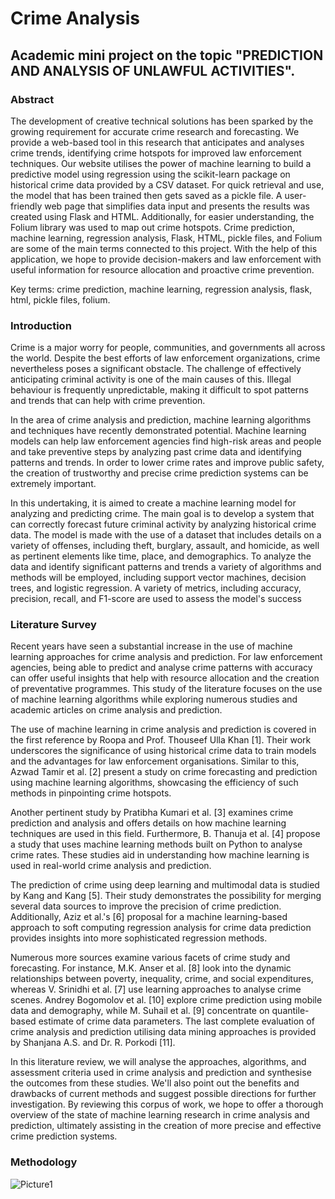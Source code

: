 # Crime Analysis
## Academic mini project on the topic "PREDICTION AND ANALYSIS OF UNLAWFUL ACTIVITIES".

### Abstract
The development of creative technical solutions has been sparked by the growing requirement for accurate crime research and forecasting. We provide a web-based tool in this research that anticipates and analyses crime trends, identifying crime hotspots for improved law enforcement techniques. Our website utilises the power of machine learning to build a predictive model using regression using the scikit-learn package on historical crime data provided by a CSV dataset. For quick retrieval and use, the model that has been trained then gets saved as a pickle file. A user-friendly web page that simplifies data input and presents the results was created using Flask and HTML. Additionally, for easier understanding, the Folium library was used to map out crime hotspots. Crime prediction, machine learning, regression analysis, Flask, HTML, pickle files, and Folium are some of the main terms connected to this project. With the help of this application, we hope to provide decision-makers and law enforcement with useful information for resource allocation and proactive crime prevention.

Key terms: crime prediction, machine learning, regression analysis, flask, html, pickle files, folium.


### Introduction
Crime is a major worry for people, communities, and governments all across the world. Despite 
the best efforts of law enforcement organizations, crime nevertheless poses a significant obstacle. 
The challenge of effectively anticipating criminal activity is one of the main causes of this. Illegal 
behaviour is frequently unpredictable, making it difficult to spot patterns and trends that can help 
with crime prevention.

In the area of crime analysis and prediction, machine learning algorithms and techniques have 
recently demonstrated potential. Machine learning models can help law enforcement agencies find 
high-risk areas and people and take preventive steps by analyzing past crime data and identifying 
patterns and trends. In order to lower crime rates and improve public safety, the creation of 
trustworthy and precise crime prediction systems can be extremely important.

In this undertaking, it is aimed to create a machine learning model for analyzing and predicting 
crime. The main goal is to develop a system that can correctly forecast future criminal activity by 
analyzing historical crime data. The model is made with the use of a dataset that includes details 
on a variety of offenses, including theft, burglary, assault, and homicide, as well as pertinent 
elements like time, place, and demographics. To analyze the data and identify significant patterns 
and trends a variety of algorithms and methods will be employed, including support vector 
machines, decision trees, and logistic regression. A variety of metrics, including accuracy, 
precision, recall, and F1-score are used to assess the model's success


### Literature Survey
Recent years have seen a substantial increase in the use of machine learning approaches for crime analysis and prediction. For law enforcement agencies, being able to predict and analyse crime patterns with accuracy can offer useful insights that help with resource allocation and the creation of preventative programmes. This study of the literature focuses on the use of machine learning algorithms while exploring numerous studies and academic articles on crime analysis and prediction.

The use of machine learning in crime analysis and prediction is covered in the first reference by Roopa and Prof. Thouseef Ulla Khan [1]. Their work underscores the significance of using historical crime data to train models and the advantages for law enforcement organisations. Similar to this, Azwad Tamir et al. [2] present a study on crime forecasting and prediction using machine learning algorithms, showcasing the efficiency of such methods in pinpointing crime hotspots.

Another pertinent study by Pratibha Kumari et al. [3] examines crime prediction and analysis and offers details on how machine learning techniques are used in this field. Furthermore, B. Thanuja et al. [4] propose a study that uses machine learning methods built on Python to analyse crime rates. These studies aid in understanding how machine learning is used in real-world crime analysis and prediction.

The prediction of crime using deep learning and multimodal data is studied by Kang and Kang [5]. Their study demonstrates the possibility for merging several data sources to improve the precision of crime prediction. Additionally, Aziz et al.'s [6] proposal for a machine learning-based approach to soft computing regression analysis for crime data prediction provides insights into more sophisticated regression methods.

Numerous more sources examine various facets of crime study and forecasting. For instance, M.K. Anser et al. [8] look into the dynamic relationships between poverty, inequality, crime, and social expenditures, whereas V. Srinidhi et al. [7] use learning approaches to analyse crime scenes. Andrey Bogomolov et al. [10] explore crime prediction using mobile data and demography, while M. Suhail et al. [9] concentrate on quantile-based estimate of crime data parameters. The last complete evaluation of crime analysis and prediction utilising data mining approaches is provided by Shanjana A.S. and Dr. R. Porkodi [11].

In this literature review, we will analyse the approaches, algorithms, and assessment criteria used in crime analysis and prediction and synthesise the outcomes from these studies. We'll also point out the benefits and drawbacks of current methods and suggest possible directions for further investigation. By reviewing this corpus of work, we hope to offer a thorough overview of the state of machine learning research in crime analysis and prediction, ultimately assisting in the creation of more precise and effective crime prediction systems.


### Methodology
![Picture1](https://github.com/Ruchira-95/Crime_Analysis/assets/93994154/7e1c8073-479a-46b6-9413-9d2b5afc28f6)
